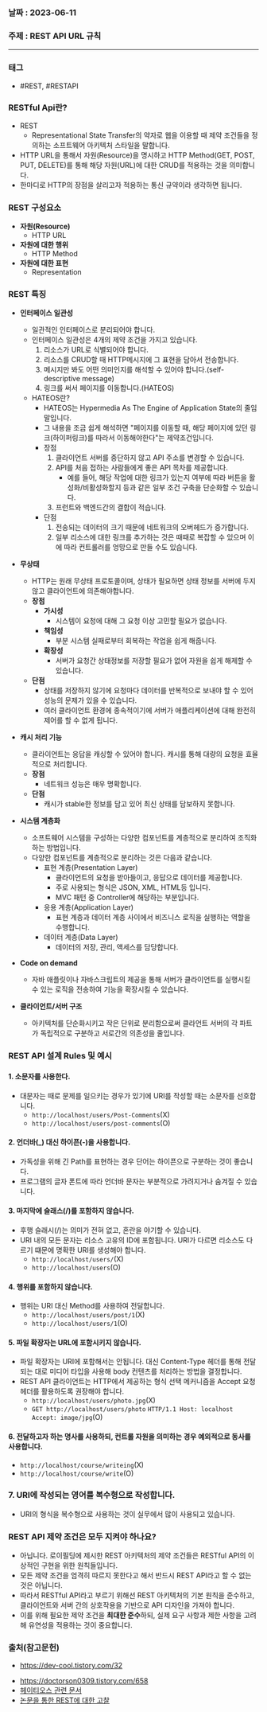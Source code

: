 ### 날짜 : 2023-06-11
### 주제 : REST API URL 규칙
---
### 태그
* #REST, #RESTAPI

### RESTful Api란? 
* REST
	* Representational State Transfer의 약자로 웹을 이용할 때 제약 조건들을 정의하는 소프트웨어 아키텍처 스타일을 말합니다.
* HTTP URL을 통해서 자원(Resource)을 명시하고 HTTP Method(GET, POST, PUT, DELETE)를 통해 해당 자원(URL)에 대한 CRUD를 적용하는 것을 의미합니다. 
* 한마디로 HTTP의 장점을 살리고자 적용하는 통신 규약이라 생각하면 됩니다.


### REST 구성요소
* **자원(Resource)**
	* HTTP URL
* **자원에 대한 행위** 
	* HTTP Method
* **자원에 대한 표현**
	* Representation

### REST 특징
* **인터페이스 일관성**
	* 일관적인 인터페이스로 분리되어야 합니다.
	* 인터페이스 일관성은 4개의 제약 조건을 가지고 있습니다.
		1. 리소스가 URL로 식별되어야 합니다.
		2. 리소스를 CRUD할 때 HTTP메시지에 그 표현을 담아서 전송합니다.
		3. 메시지만 봐도 어떤 의미인지를 해석할 수 있어야 합니다.(self-descriptive message)
		4. 링크를 써서 페이지를 이동합니다.(HATEOS)
	* HATEOS란?
		* HATEOS는 Hypermedia As The Engine of Application State의 줄임말입니다.
		* 그 내용을 조금 쉽게 해석하면 "페이지를 이동할 때, 해당 페이지에 있던 링크(하이퍼링크)를 따라서 이동해야한다"는 제약조건입니다.
		* 장점 
			1. 클라이언트 서버를 중단하지 않고 API 주소를 변경할 수 있습니다.
			2. API를 처음 접하는 사람들에게 좋은 API 목차를 제공합니다.
				 * 예를 들어, 해당 작업에 대한 링크가 있는지 여부에 따라 버튼을 활성화/비활성화할지 등과 같은 일부 조건 구축을 단순화할 수 있습니다. 
			 3. 프런트와 백엔드간의 결합이 적습니다. 
		* 단점
			1. 전송되는 데이터의 크기 때문에 네트워크의 오버헤드가 증가합니다.
			2. 일부 리소스에 대한 링크를 추가하는 것은 때때로 복잡할 수 있으며 이에 따라 컨트롤러를 엉망으로 만들 수도 있습니다. 
			
* **무상태**
	* HTTP는 원래 무상태 프로토콜이며, 상태가 필요하면 상태 정보를 서버에 두지 않고 클라이언트에 의존해야합니다. 
	* **장점**
		* **가시성**
			* 시스템이 요청에 대해 그 요청 이상 고민할 필요가 없습니다. 
		* **책임성**
			* 부분 시스템 실패로부터 회복하는 작업을 쉽게 해줍니다.  
		* **확장성**
			* 서버가 요청간 상태정보를 저장할 필요가 없어 자원을 쉽게 해제할 수 있습니다.
	* **단점**
		* 상태를 저장하지 않기에 요청마다 데이터를 반복적으로 보내야 할 수 있어 성능의 문제가 있을 수 있습니다.
		* 여러 클라이언트 환경에 종속적이기에 서버가 애플리케이션에 대해 완전히 제어를 할 수 없게 됩니다. 
		
* **캐시 처리 기능**
	* 클라이언트는 응답을 캐싱할 수 있어야 합니다. 캐시를 통해 대량의 요청을 효율적으로 처리합니다. 
	* **장점**
		* 네트워크 성능은 매우 명확합니다. 
	* **단점**
		* 캐시가 stable한 정보를 담고 있어 최신 상태를 담보하지 못합니다.
		
* **시스템 계층화**
	* 소프트웨어 시스템을 구성하는 다양한 컴포넌트를 계층적으로 분리하여 조직화하는 방법입니다. 
	* 다양한 컴포넌트를 계층적으로 분리하는 것은 다음과 같습니다. 
		* 표현 계층(Presentation Layer)
			* 클라이언트의 요청을 받아들이고, 응답으로 데이터를 제공합니다. 
			* 주로 사용되는 형식은 JSON, XML, HTML등 입니다.
			* MVC 패턴 중 Controller에 해당하는 부분입니다.
		* 응용 계층(Application Layer)
			* 표현 계층과 데이터 계층 사이에서 비즈니스 로직을 실행하는 역할을 수행합니다. 
		* 데이터 계층(Data Layer)
			* 데이터의 저장, 관리, 액세스를 담당합니다. 
	
* **Code on demand**
	* 자바 애플릿이나 자바스크립트의 제공을 통해 서버가 클라이언트를 실행시킬 수 있는 로직을 전송하여 기능을 확장시킬 수 있습니다. 
	
* **클라이언트/서버 구조**
	* 아키텍처를 단순화시키고 작은 단위로 분리함으로써 클라언트 서버의 각 파트가 독립적으로 구분하고 서로간의 의존성을 줄입니다. 



### REST API 설계 Rules 및 예시
#### 1. 소문자를 사용한다.
* 대문자는 때로 문제를 일으키는 경우가 있기에 URI를 작성할 때는 소문자를 선호합니다.
	* `http://localhost/users/Post-Comments`(X)
	* `http://localhost/users/post-comments`(O)

#### 2. 언더바(\_) 대신 하이픈(-)을 사용합니다.
* 가독성을 위해 긴 Path를 표현하는 경우 단어는 하이픈으로 구분하는 것이 좋습니다.
* 프로그램의 글자 폰트에 따라 언더바 문자는 부분적으로 가려지거나 숨겨질 수 있습니다. 

#### 3. 마지막에 슬래스(/)를 포함하지 않습니다.
* 후행 슬래시(/)는 의미가 전혀 없고, 혼란을 야기할 수 있습니다.
* URI 내의 모든 문자는 리소스 고유의 ID에 포함됩니다. URI가 다르면 리소스도 다르기 떄문에 명확한 URI를 생성해야 합니다. 
	* `http://localhost/users/`(X)
	* `http://localhost/users`(O)

#### 4. 행위를 포함하지 않습니다. 
* 행위는 URI 대신 Method를 사용하여 전달합니다.
	* `http://localhost/users/post/1`(X)
	* `http://localhost/users/1`(O)

#### 5. 파일 확장자는 URL에 포함시키지 않습니다. 
* 파일 확장자는 URI에 포함해서는 안됩니다. 대신 Content-Type 헤더를 통해 전달되는 대로 미디어 타입을 사용해 body 컨텐츠를 처리하는 방법을 결정합니다. 
* REST API 클라이언트는 HTTP에서 제공하는 형식 선택 메커니즘을 Accept 요청 헤더를 활용하도록 권장해야 합니다.
	* `http://localhost/users/photo.jpg`(X)
	* `GET http://localhost/users/photo`
	   `HTTP/1.1 Host: localhost Accept: image/jpg`(O)

#### 6. 전달하고자 하는 명사를 사용하되, 컨트롤 자원을 의미하는 경우 예외적으로 동사를 사용합니다.
* `http://localhost/course/writeing`(X)
* `http://localhost/course/write`(O)

### 7. URI에 작성되는 영어를 복수형으로 작성합니다. 
* URI의 형식을 복수형으로 사용하는 것이 실무에서 많이 사용되고 있습니다. 


### REST API 제약 조건은 모두 지켜야 하나요?
* 아닙니다. 로이필딩에 제시한 REST 아키텍처의 제약 조건들은 RESTful API의 이상적인 구현을 위한 원칙들입니다.
* 모든 제약 조건을 엄격히 따르지 못한다고 해서 반드시 REST API라고 할 수 없는 것은 아닙니다. 
* 따라서 RESTful API라고 부르기 위해선 REST 아키텍처의 기본 원칙을 준수하고, 클라이언트와 서버 간의 상호작용을 기반으로 API 디자인을 가져야 합니다. 
* 이를 위해 필요한 제약 조건을 **최대한 준수**하되, 실제 요구 사항과 제한 사항을 고려해 유연성을 적용하는 것이 중요합니다.


### 출처(참고문헌)
-  https://dev-cool.tistory.com/32
* https://doctorson0309.tistory.com/658
* [헤이티오스 관련 문서](https://grapeup.com/blog/how-to-build-hypermedia-api-with-spring-hateoas/#)
* [논문을 통한 REST에 대한 고찰](https://shoark7.github.io/programming/knowledge/what-is-rest)